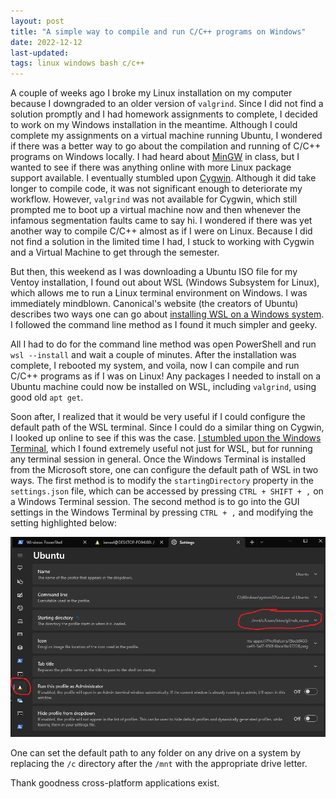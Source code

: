 ```yaml
---
layout: post
title: "A simple way to compile and run C/C++ programs on Windows"
date: 2022-12-12
last-updated: 
tags: linux windows bash c/c++
---
```

A couple of weeks ago I broke my Linux installation on my computer because I downgraded to an older version of `valgrind`. Since I did not find a solution promptly and I had homework assignments to complete, I decided to work on my Windows installation in the meantime. Although I could complete my assignments on a virtual machine running Ubuntu, I wondered if there was a better way to go about the compilation and running of C/C++ programs on Windows locally. I had heard about [MinGW](https://www.mingw-w64.org/) in class, but I wanted to see if there was anything online with more Linux package support available. I eventually stumbled upon [Cygwin](https://www.cygwin.com/). Although it did take longer to compile code, it was not significant enough to deteriorate my workflow. However, `valgrind` was not available for Cygwin, which still prompted me to boot up a virtual machine now and then whenever the infamous segmentation faults came to say hi. I wondered if there was yet another way to compile C/C++ almost as if I were on Linux. Because I did not find a solution in the limited time I had, I stuck to working with Cygwin and a Virtual Machine to get through the semester. 

But then, this weekend as I was downloading a Ubuntu ISO file for my Ventoy installation, I found out about WSL (Windows Subsystem for Linux), which allows me to run a Linux terminal environment on Windows. I was immediately mindblown. Canonical's website (the creators of Ubuntu) describes two ways one can go about [installing WSL on a Windows system](https://ubuntu.com/tutorials/install-ubuntu-on-wsl2-on-windows-11-with-gui-support#1-overview). I followed the command line method as I found it much simpler and geeky. 

All I had to do for the command line method was open PowerShell and run `wsl --install` and wait a couple of minutes. After the installation was complete, I rebooted my system, and voila, now I can compile and run C/C++ programs as if I was on Linux! Any packages I needed to install on a Ubuntu machine could now be installed on WSL, including `valgrind`, using good old `apt get`.

Soon after, I realized that it would be very useful if I could configure the default path of the WSL terminal. Since I could do a similar thing on Cygwin, I looked up online to see if this was the case. [I stumbled upon the Windows Terminal](https://stackoverflow.com/questions/59057687/how-to-change-default-directory-in-windows-subsystem-for-linux), which I found extremely useful not just for WSL, but for running any terminal session in general. Once the Windows Terminal is installed from the Microsoft store, one can configure the default path of WSL in two ways. The first method is to modify the `startingDirectory` property in the `settings.json` file, which can be accessed by pressing `CTRL + SHIFT + ,` on a Windows Terminal session. The second method is to go into the GUI settings in the Windows Terminal by pressing `CTRL + ,` and modifying the setting highlighted below:

![Ubuntu WSL settings Windows Terminal](/assets/img/2022-12-12/windowsTerminal.png)

One can set the default path to any folder on any drive on a system by replacing the `/c` directory after the `/mnt` with the appropriate drive letter.

Thank goodness cross-platform applications exist.